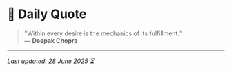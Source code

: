 # 📜 Daily Quote

> "Within every desire is the mechanics of its fulfillment."  
> — **Deepak Chopra**

---

_Last updated: 28 June 2025 ⏳_
